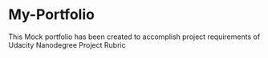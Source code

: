 # My-Portfolio
This Mock portfolio has been created to accomplish project requirements of Udacity Nanodegree Project Rubric
